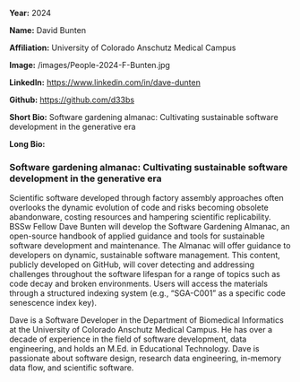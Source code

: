 **Year:** 2024

**Name:** David Bunten

**Affiliation:** University of Colorado Anschutz Medical Campus

**Image:** /images/People-2024-F-Bunten.jpg

**LinkedIn:** https://www.linkedin.com/in/dave-dunten

**Github:** https://github.com/d33bs

**Short Bio:** Software gardening almanac: Cultivating sustainable software development in the generative era

**Long Bio:**

### Software gardening almanac: Cultivating sustainable software development in the generative era

Scientific software developed through factory assembly approaches often overlooks the dynamic evolution of code and risks becoming obsolete abandonware, costing resources and hampering scientific replicability. BSSw Fellow Dave Bunten will develop the Software Gardening Almanac, an open-source handbook of applied guidance and tools for sustainable software development and maintenance. The Almanac will offer guidance to developers on dynamic, sustainable software management. This content, publicly developed on GitHub, will cover detecting and addressing challenges throughout the software lifespan for a range of topics such as code decay and broken environments. Users will access the materials through a structured indexing system (e.g., “SGA-C001” as a specific code senescence index key).

Dave is a Software Developer in the Department of Biomedical Informatics at the University of Colorado Anschutz Medical Campus. He has over a decade of experience in the field of software development, data engineering, and holds an M.Ed. in Educational Technology. Dave is passionate about software design, research data engineering, in-memory data flow, and scientific software.
